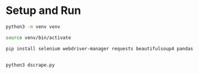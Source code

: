 
# Setup and Run
```sh
python3 -m venv venv

source venv/bin/activate

pip install selenium webdriver-manager requests beautifulsoup4 pandas


python3 dscrape.py
```